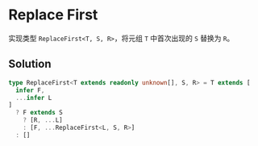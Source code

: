 # Replace First

实现类型 `ReplaceFirst<T, S, R>`，将元组 `T` 中首次出现的 `S` 替换为 `R`。

## Solution

```ts
type ReplaceFirst<T extends readonly unknown[], S, R> = T extends [
  infer F,
  ...infer L
]
  ? F extends S
    ? [R, ...L]
    : [F, ...ReplaceFirst<L, S, R>]
  : []
```

